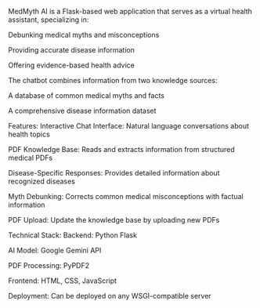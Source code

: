 MedMyth AI is a Flask-based web application that serves as a virtual health assistant, specializing in:

Debunking medical myths and misconceptions

Providing accurate disease information

Offering evidence-based health advice

The chatbot combines information from two knowledge sources:

A database of common medical myths and facts

A comprehensive disease information dataset

Features:
Interactive Chat Interface: Natural language conversations about health topics

PDF Knowledge Base: Reads and extracts information from structured medical PDFs

Disease-Specific Responses: Provides detailed information about recognized diseases

Myth Debunking: Corrects common medical misconceptions with factual information

PDF Upload: Update the knowledge base by uploading new PDFs

 Technical Stack:
Backend: Python Flask

AI Model: Google Gemini API

PDF Processing: PyPDF2

Frontend: HTML, CSS, JavaScript

Deployment: Can be deployed on any WSGI-compatible server
